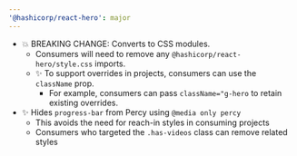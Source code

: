 ```yaml
---
'@hashicorp/react-hero': major
---
```


- 💥 BREAKING CHANGE: Converts to CSS modules.
  - Consumers will need to remove any `@hashicorp/react-hero/style.css` imports.
  - ✨ To support overrides in projects, consumers can use the `className` prop.
    - For example, consumers can pass `className="g-hero` to retain existing overrides.
- ✨ Hides `progress-bar` from Percy using `@media only percy`
  - This avoids the need for reach-in styles in consuming projects
  - Consumers who targeted the `.has-videos` class can remove related styles
